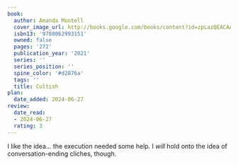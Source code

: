 ```yaml
---
book:
  author: Amanda Montell
  cover_image_url: http://books.google.com/books/content?id=zpLazQEACAAJ&printsec=frontcover&img=1&zoom=1&source=gbs_api
  isbn13: '9780062993151'
  owned: false
  pages: '272'
  publication_year: '2021'
  series: ''
  series_position: ''
  spine_color: '#d2876a'
  tags: ''
  title: Cultish
plan:
  date_added: 2024-06-27
review:
  date_read:
  - 2024-06-27
  rating: 3
---
```

I like the idea... the execution needed some help. I *will* hold onto the idea of conversation-ending cliches, though. 

